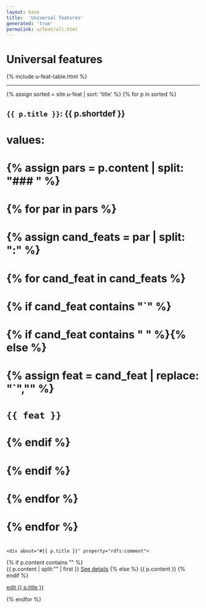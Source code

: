 ```yaml
---
layout: base
title:  'Universal features'
generated: 'true'
permalink: u/feat/all.html
---
```


# Universal features

{% include u-feat-table.html %}

----------

{% assign sorted = site.u-feat | sort: 'title' %}
{% for p in sorted %}
<div about="#has{{ p.title }}" property="rdf:type" resource="owl:ObjectProperty">
	<div property="rdfs:range" resource="#{{ p.title }}"/>
</div>
<div about="#{{ p.title }}" property="rdfs:subClassOf" resource="#Concept">
	<a id="al-u-feat/{{ p.title }}" class="al-dest"/>
	<h2><code property="rdfs:label" lang="">{{ p.title }}</code>: <span property="rdfs:label">{{ p.shortdef }}</span></h2>
	
#	<p>values:
#	{% assign pars = p.content | split: "### " %}
#	{% for par in pars %}
#		{% assign cand_feats = par | split: ":" %}
#		{% for cand_feat in cand_feats %}
#			{% if cand_feat contains "`" %}
#				{% if cand_feat contains " " %}{% else %}
#					{% assign feat = cand_feat | replace: "`","" %}
#					<span about="#{{ p.title }}{{ feat }}" property="rdfs:subClassOf" resource="#{{ p.title }}">
#						<code property="rdfs:label">{{ feat }}</code>
#						<span property="rdfs:subClassOf" resource="_:{{ p.title }}{{ feat }}Def">
#							<span about="_:{{ p.title }}{{ feat }}Def" property="rdf:type" resource="owl:Restriction">
#								<span property="owl:onProperty" resource="#has{{ p.title }}"/>
#								<span property="owl:hasSelf" datatype="xsd:boolean" style="display: none">true</span>
#							</span>
#						</span>
#					</span>
#				{% endif %}
#			{% endif %}
#		{% endfor %}
#	{% endfor %}
#	</p>

	<div about="#{{ p.title }}" property="rdfs:comment">

{% if p.content contains "<!--details-->" %}    
{{ p.content | split:"<!--details-->" | first }}
		<a property="rdfs:seeAlso" href="{{ p.title }}" class="al-doc">See details</a>
{% else %}
{{ p.content }}
{% endif %}
	</div>
	<a href="{{ site.git_edit }}/{% if p.collection %}{{ p.relative_path }}{% else %}{{ p.path }}{% endif %}" target="#">edit {{ p.title }}</a>
</div>
{% endfor %}

